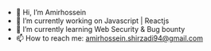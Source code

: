 - 👋 Hi, I’m Amirhossein
- 👀 I’m currently working on Javascript | Reactjs
- 🌱 I’m currently learning Web Security & Bug bounty
- 📫 How to reach me: amirhossein.shirzadi94@gmail.com

<!---
Amirhosseinhere/Amirhosseinhere is a ✨ special ✨ repository because its `README.md` (this file) appears on your GitHub profile.
You can click the Preview link to take a look at your changes.
--->
